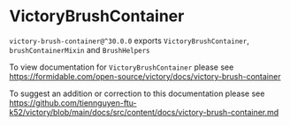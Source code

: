# VictoryBrushContainer

`victory-brush-container@^30.0.0` exports `VictoryBrushContainer`, `brushContainerMixin` and `BrushHelpers`

To view documentation for `VictoryBrushContainer` please see https://formidable.com/open-source/victory/docs/victory-brush-container

To suggest an addition or correction to this documentation please see https://github.com/tiennguyen-ftu-k52/victory/blob/main/docs/src/content/docs/victory-brush-container.md